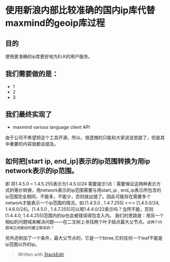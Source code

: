 # 使用新浪内部比较准确的国内ip库代替maxmind的geoip库过程

## 目的

使用更准确的ip库更好地为ELK的用户服务。

## 我们需要做的是：
*	1
*	2
*	3

## 我们最终实现了
*	maxmind various language client API

由于公司不希望把这个工具开源，所以，很遗憾的只能和大家说说思路了，但是其中重要的内容我都会提及。

## 如何把[start ip, end_ip]表示的ip范围转换为用ip network表示的ip范围。
即 将1.4.5.0 ~ 1.4.5.255表示为1.4.5.0/24
需要提示1点：需要保证这两种表示方式的等价转换，用network表示的ip范围需要与用start_ip , end_ip表示所包含的ip范围完全相同，不能多，不能少，否则就出错了。因此可能存在需要多个network才能表示一个ip范围的情况，如:[1.4.5.0 , 1.4.7.255] <＝> [1,4.5.0/24, 1.4.6.0/24]。[1.4.5.0 , 1.4.7.255]可以用1.4.4.0/22表示吗？当然不能，否则[1.4.4.0, 1.4.4.255]范围内的ip也会被错误得包含入内。
我们的思路是：用另一个相似的问题域来解决问题——在二叉树上寻找两个叶子结点最大父节点。`这两个问题域之间是如何建立联系的？`


另外还附加了一个条件，最大父节点的，它是一个btree,它的任何一个leaf不能是ip范围以外的ip。


> Written with [StackEdit](https://stackedit.io/).